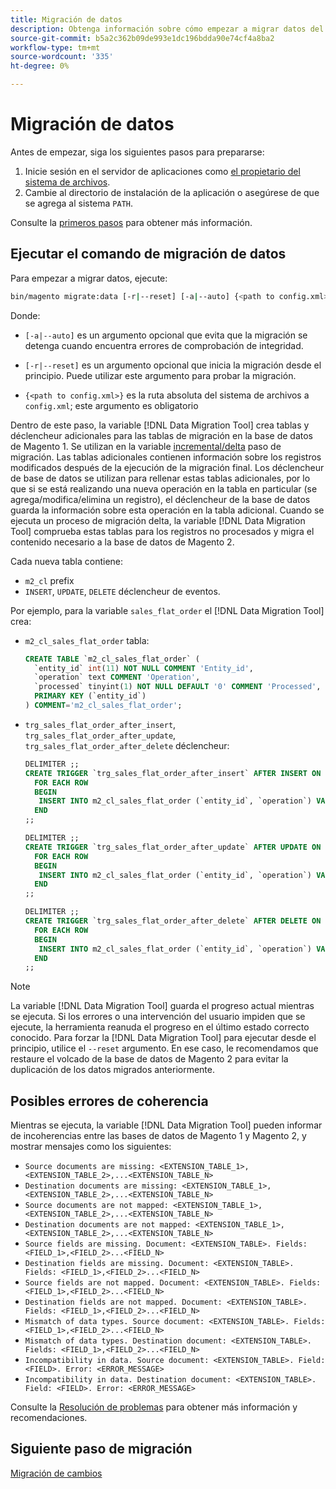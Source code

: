 ```yaml
---
title: Migración de datos
description: Obtenga información sobre cómo empezar a migrar datos del Magento 1 al Magento 2 con la variable [!DNL Data Migration Tool].
source-git-commit: b5a2c362b09de993e1dc196bdda90e74cf4a8ba2
workflow-type: tm+mt
source-wordcount: '335'
ht-degree: 0%

---
```



# Migración de datos

Antes de empezar, siga los siguientes pasos para prepararse:

1. Inicie sesión en el servidor de aplicaciones como [el propietario del sistema de archivos](https://devdocs.magento.com/guides/v2.4/install-gde/prereq/file-sys-perms-over.html).
1. Cambie al directorio de instalación de la aplicación o asegúrese de que se agrega al sistema `PATH`.

Consulte la [primeros pasos](overview.md#first-steps) para obtener más información.

## Ejecutar el comando de migración de datos

Para empezar a migrar datos, ejecute:

```bash
bin/magento migrate:data [-r|--reset] [-a|--auto] {<path to config.xml>}
```

Donde:

* `[-a|--auto]` es un argumento opcional que evita que la migración se detenga cuando encuentra errores de comprobación de integridad.

* `[-r|--reset]` es un argumento opcional que inicia la migración desde el principio. Puede utilizar este argumento para probar la migración.

* `{<path to config.xml>}` es la ruta absoluta del sistema de archivos a `config.xml`; este argumento es obligatorio

Dentro de este paso, la variable [!DNL Data Migration Tool] crea tablas y déclencheur adicionales para las tablas de migración en la base de datos de Magento 1. Se utilizan en la variable [incremental/delta](delta.md) paso de migración. Las tablas adicionales contienen información sobre los registros modificados después de la ejecución de la migración final. Los déclencheur de base de datos se utilizan para rellenar estas tablas adicionales, por lo que si se está realizando una nueva operación en la tabla en particular (se agrega/modifica/elimina un registro), el déclencheur de la base de datos guarda la información sobre esta operación en la tabla adicional. Cuando se ejecuta un proceso de migración delta, la variable [!DNL Data Migration Tool] comprueba estas tablas para los registros no procesados y migra el contenido necesario a la base de datos de Magento 2.

Cada nueva tabla contiene:

* `m2_cl` prefix
* `INSERT`, `UPDATE`, `DELETE` déclencheur de eventos.

Por ejemplo, para la variable `sales_flat_order` el [!DNL Data Migration Tool] crea:

* `m2_cl_sales_flat_order` tabla:

   ```sql
   CREATE TABLE `m2_cl_sales_flat_order` (
     `entity_id` int(11) NOT NULL COMMENT 'Entity_id',
     `operation` text COMMENT 'Operation',
     `processed` tinyint(1) NOT NULL DEFAULT '0' COMMENT 'Processed',
     PRIMARY KEY (`entity_id`)
   ) COMMENT='m2_cl_sales_flat_order';
   ```

* `trg_sales_flat_order_after_insert`, `trg_sales_flat_order_after_update`, `trg_sales_flat_order_after_delete` déclencheur:

   ```sql
   DELIMITER ;;
   CREATE TRIGGER `trg_sales_flat_order_after_insert` AFTER INSERT ON `sales_flat_order`
     FOR EACH ROW
     BEGIN
      INSERT INTO m2_cl_sales_flat_order (`entity_id`, `operation`) VALUES (NEW.entity_id, 'INSERT')ON DUPLICATE KEY UPDATE operation = 'INSERT';
     END
   ;;
   
   DELIMITER ;;
   CREATE TRIGGER `trg_sales_flat_order_after_update` AFTER UPDATE ON `sales_flat_order`
     FOR EACH ROW
     BEGIN
      INSERT INTO m2_cl_sales_flat_order (`entity_id`, `operation`) VALUES (NEW.entity_id, 'UPDATE') ON DUPLICATE KEY UPDATE operation = 'UPDATE';
     END
   ;;
   
   DELIMITER ;;
   CREATE TRIGGER `trg_sales_flat_order_after_delete` AFTER DELETE ON `sales_flat_order`
     FOR EACH ROW
     BEGIN
      INSERT INTO m2_cl_sales_flat_order (`entity_id`, `operation`) VALUES (OLD.entity_id, 'DELETE')ON DUPLICATE KEY UPDATE operation = 'DELETE';
     END
   ;;
   ```

>[!NOTE]
>
>La variable [!DNL Data Migration Tool] guarda el progreso actual mientras se ejecuta. Si los errores o una intervención del usuario impiden que se ejecute, la herramienta reanuda el progreso en el último estado correcto conocido. Para forzar la [!DNL Data Migration Tool] para ejecutar desde el principio, utilice el `--reset` argumento. En ese caso, le recomendamos que restaure el volcado de la base de datos de Magento 2 para evitar la duplicación de los datos migrados anteriormente.


## Posibles errores de coherencia

Mientras se ejecuta, la variable [!DNL Data Migration Tool] pueden informar de incoherencias entre las bases de datos de Magento 1 y Magento 2, y mostrar mensajes como los siguientes:

* `Source documents are missing: <EXTENSION_TABLE_1>,<EXTENSION_TABLE_2>,...<EXTENSION_TABLE_N>`
* `Destination documents are missing: <EXTENSION_TABLE_1>,<EXTENSION_TABLE_2>,...<EXTENSION_TABLE_N>`
* `Source documents are not mapped: <EXTENSION_TABLE_1>,<EXTENSION_TABLE_2>,...<EXTENSION_TABLE_N>`
* `Destination documents are not mapped: <EXTENSION_TABLE_1>,<EXTENSION_TABLE_2>,...<EXTENSION_TABLE_N>`
* `Source fields are missing. Document: <EXTENSION_TABLE>. Fields: <FIELD_1>,<FIELD_2>...<FIELD_N>`
* `Destination fields are missing. Document: <EXTENSION_TABLE>. Fields: <FIELD_1>,<FIELD_2>...<FIELD_N>`
* `Source fields are not mapped. Document: <EXTENSION_TABLE>. Fields: <FIELD_1>,<FIELD_2>...<FIELD_N>`
* `Destination fields are not mapped. Document: <EXTENSION_TABLE>. Fields: <FIELD_1>,<FIELD_2>...<FIELD_N>`
* `Mismatch of data types. Source document: <EXTENSION_TABLE>. Fields: <FIELD_1>,<FIELD_2>...<FIELD_N>`
* `Mismatch of data types. Destination document: <EXTENSION_TABLE>. Fields: <FIELD_1>,<FIELD_2>...<FIELD_N>`
* `Incompatibility in data. Source document: <EXTENSION_TABLE>. Field: <FIELD>. Error: <ERROR_MESSAGE>`
* `Incompatibility in data. Destination document: <EXTENSION_TABLE>. Field: <FIELD>. Error: <ERROR_MESSAGE>`

Consulte la [Resolución de problemas](https://support.magento.com/hc/en-us/articles/360033020451) para obtener más información y recomendaciones.

## Siguiente paso de migración

[Migración de cambios](delta.md)
